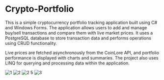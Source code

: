 # Crypto-Portfolio

This is a simple cryptocurrency portfolio tracking application built using C# and Windows Forms. The application allows users to add and manage buy/sell transactions and compare them with live market prices. It uses a PostgreSQL database to store transaction data and performs operations using CRUD functionality.

Live prices are fetched asynchronously from the CoinLore API, and portfolio performance is displayed with charts and summaries. The project also uses LINQ for querying and processing data within the application.

![1](https://github.com/user-attachments/assets/3a828760-defa-4acd-936c-d606de511c22)
![2](https://github.com/user-attachments/assets/45c10248-03dd-4a61-a30e-f0ae1be269fe)
![2 5](https://github.com/user-attachments/assets/0d3b7ba0-b99e-433b-bdd9-d8c64803c507)
![3](https://github.com/user-attachments/assets/0677cbf1-9611-46c9-89f0-7f61df3e457e)
